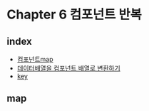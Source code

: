 # Chapter 6 컴포넌트 반복

## index

-    [컴포넌트map](#map)
-    [데이터배열을 컴포넌트 배열로 변환하기](#컴포배열)
-    [key](#key)


## map